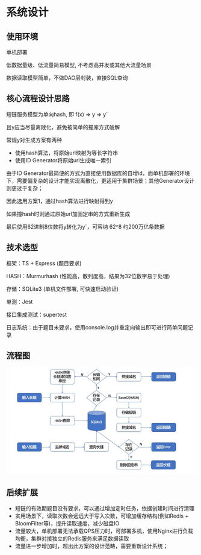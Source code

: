 # 系统设计

## 使用环境

单机部署

低数据量级、低流量简易模型, 不考虑高并发或其他大流量场景

数据读取模型简单，不做DAO层封装，直接SQL查询

## 核心流程设计思路

短链服务模型为单向hash, 即 f(x) => y => y`

且y应当尽量离散化，避免被简单的撞库方式破解

常规y对生成方案有两种

- 使用hash算法，将原始url映射为等长字符串
- 使用ID Generator将原始url生成唯一索引

由于ID Generator最简便的方式为直接使用数据库的自增id，而单机部署的环境下，需要偏复杂的设计才能实现离散化，更适用于集群场景；其他Generator设计则更过于复杂；

因此选用方案1，通过hash算法进行映射得到y

如果撞hash时则通过原始url加固定串的方式重新生成

最后使用62进制8位数将y转化为y`，可容纳 62^8 约200万亿条数据

## 技术选型

框架：TS + Express (题目要求)

HASH：Murmurhash (性能高，散列度高，结果为32位数字易于处理)

存储：SQLite3 (单机文件部署, 可快速启动验证)

单测：Jest

接口集成测试：supertest

日志系统：由于题目未要求，使用console.log并重定向输出即可进行简单问题记录

## 流程图

![img](./workflow.jpg)

## 后续扩展

- 短链的有效期题目没有要求，可以通过增加定时任务，依据创建时间进行清理
- 实用场景下，读取次数会远远大于写入次数，可增加缓存结构(例如Redis + BloomFilter等)，提升读取速度，减少磁盘IO
- 流量较大，单机部署无法承载QPS压力时，可部署多机，使用Nginx进行负载均衡，集群对接独立的Redis服务来满足数据读取
- 流量进一步增加时，超出此方案的设计范畴，需要重新设计系统；